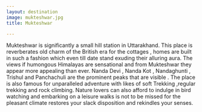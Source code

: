 ```yaml
---
layout: destination
image: mukteshwar.jpg
title: Mukteshwar

---
```

Mukteshwar is significantly a small hill station in Uttarakhand. This place is reverberates old charm of the British era for the cottages , homes are built in such a fashion which even till date stand exuding their alluring aura. The views if humongous Himalayas are sensational and from Mukteshwar they appear more appealing than ever.
Nanda Devi , Nanda Kot , Nandaghunti , Trishul and Panchachuli are the prominent peaks that are visible .
The place is also famous for unparalleled adventure with likes of soft Trekking ,regular trekking and rock climbing. Nature lovers can also afford to indulge in bird watching and embarking on a leisure walks is not to be missed for the pleasant climate restores your slack disposition and rekindles your senses.
